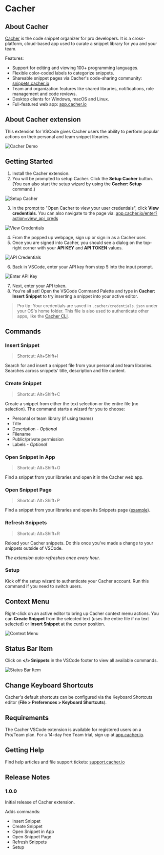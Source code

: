 # Cacher

## About Cacher

[Cacher](https://www.cacher.io/) is the code snippet organizer for pro developers. It is a cross-platform, cloud-based app used to curate a snippet library for you and your team.

Features:
- Support for editing and viewing 100+ programming languages.
- Flexible color-coded labels to categorize snippets.
- Shareable snippet pages via Cacher's code-sharing community: [snippets.cacher.io](https://snippets.cacher.io/)
- Team and organization features like shared libraries, notifications, role management and code reviews.
- Desktop clients for Windows, macOS and Linux.
- Full-featured web app: [app.cacher.io](https://app.cacher.io/)

## About Cacher extension

This extension for VSCode gives Cacher users the ability to perform popular actions on their personal and team snippet libraries.

![Cacher Demo](https://cdn.cacher.io/vscode/vscode-cacher-demo.gif "Cacher Demo")

## Getting Started

1. Install the Cacher extension.
2. You will be prompted to setup Cacher. Click the **Setup Cacher** button. (You can also start the setup wizard by using the **Cacher: Setup** command.)

![Setup Cacher](https://cdn.cacher.io/vscode/setup-cacher.png "Setup Cacher")

3. In the prompt to "Open Cacher to view your user credentials", click **View credentials**. You can also navigate to the page via: [app.cacher.io/enter?action=view_api_creds](https://app.cacher.io/enter?action=view_api_creds)

![View Credentials](https://cdn.cacher.io/vscode/view-creds.png "View Credentials")

4. From the popped up webpage, sign up or sign in as a Cacher user.
5. Once you are signed into Cacher, you should see a dialog on the top-right corner with your **API KEY** and **API TOKEN** values.

![API Credentials](https://cdn.cacher.io/vscode/api-creds.png "API Credentials")

6. Back in VSCode, enter your API key from step 5 into the input prompt.

![Enter API Key](https://cdn.cacher.io/vscode/enter-api-key.png "Enter API Key")

7. Next, enter your API token.
8. You're all set! Open the VSCode Command Palette and type in **Cacher: Insert Snippet** to try inserting a snippet into your active editor.

> Pro tip: Your credentials are saved in `.cacher/credentials.json` under your OS's home folder. This file is also used to authenticate other apps, like the [Cacher CLI](https://github.com/cacherapp/cacher-cli).

## Commands

### Insert Snippet

> Shortcut: Alt+Shift+I

Search for and insert a snippet file from your personal and team libraries. Searches across snippets' title, description and file content.

### Create Snippet

> Shortcut: Alt+Shift+C

Create a snippet from either the text selection or the entire file (no selection). The command starts a wizard for you to choose:

 - Personal or team library (if using teams)
 - Title
 - Description - *Optional*
 - Filename
 - Public/private permission 
 - Labels - *Optional*

### Open Snippet in App

> Shortcut: Alt+Shift+O

Find a snippet from your libraries and open it in the Cacher web app.

### Open Snippet Page

> Shortcut: Alt+Shift+P

Find a snippet from your libraries and open its Snippets page ([example](https://snippets.cacher.io/snippet/b49ccec98297a95d97e8)).

### Refresh Snippets

> Shortcut: Alt+Shift+R

Reload your Cacher snippets. Do this once you've made a change to your snippets outside of VSCode.

*The extension auto-refreshes once every hour.*

### Setup

Kick off the setup wizard to authenticate your Cacher account. Run this command if you need to switch users.

## Context Menu

Right-click on an active editor to bring up Cacher context menu actions. You can **Create Snippet** from the selected text (uses the entire file if no text selected) or **Insert Snippet** at the cursor position.

![Context Menu](https://cdn.cacher.io/vscode/context-menu.png "Context Menu")

## Status Bar Item

Click on **</> Snippets** in the VSCode footer to view all available commands.

![Status Bar Item](https://cdn.cacher.io/vscode/status-bar-item.png "Status Bar Item")

## Change Keyboard Shortcuts

Cacher's default shortcuts can be configured via the Keyboard Shortcuts editor (**File > Preferences > Keyboard Shortcuts**).

## Requirements

The Cacher VSCode extension is available for registered users on a Pro/Team plan. For a 14-day free Team trial, sign up at [app.cacher.io](https://app.cacher.io).

## Getting Help

Find help articles and file support tickets: [support.cacher.io](https://support.cacher.io)

## Release Notes

### 1.0.0

Initial release of Cacher extension. 

Adds commands:

- Insert Snippet
- Create Snippet
- Open Snippet in App
- Open Snippet Page
- Refresh Snippets
- Setup
